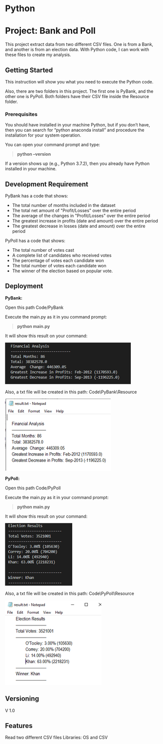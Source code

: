 # Python

# Project: Bank and Poll

This project extract data from two different CSV files. One is from a Bank, and another is from an election data. With Python code, I can work with these files to create my analysis.

## Getting Started

This instruction will show you what you need to execute the Python code.

Also, there are two folders in this project. The first one is PyBank, and the other one is PyPoll. Both folders have their CSV file inside the Resource folder.

### Prerequisites

You should have installed in your machine Python, but if you don’t have, then you can search for “python anaconda install” and procedure the installation for your system operation.

You can open your command prompt and type:
> **python –version**

If a version shows up (e.g., Python 3.7.2), then you already have Python installed in your machine.

## Development Requirement

PyBank has a code that shows:

* The total number of months included in the dataset
* The total net amount of "Profit/Losses" over the entire period
* The average of the changes in "Profit/Losses" over the entire period
* The greatest increase in profits (date and amount) over the entire period
* The greatest decrease in losses (date and amount) over the entire period

PyPoll has a code that shows:

* The total number of votes cast
* A complete list of candidates who received votes
* The percentage of votes each candidate won
* The total number of votes each candidate won
* The winner of the election based on popular vote.

## Deployment

**PyBank:**

Open this path Code/PyBank

Execute the main.py as it in you command prompt:
> **python main.py**

It will show this result on your command:

![GitHub Logo](/Screenshots/pybank_result_command.png)

Also, a txt file will be created in this path:
Code\PyBank\Resource

![GitHub Logo](/Screenshots/pybank_result_txt.png)

**PyPoll:**

Open this path Code/PyPoll

Execute the main.py as it in your command prompt:
> **python main.py**

It will show this result on your command:

![GitHub Logo](/Screenshots/pypoll_result_command.png)

Also, a txt file will be created in this path:
Code\PyPoll\Resource

![GitHub Logo](/Screenshots/pypoll_result_txt.png)

## Versioning

V 1.0

## Features

Read two different CSV files
Libraries: OS and CSV
